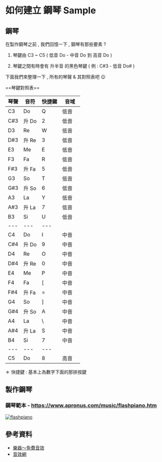 # 如何建立 鋼琴 Sample

## 鋼琴

在製作鋼琴之前 , 我們回憶一下 , 鋼琴有那些要素 ?

1. 琴鍵由 C3 ~ C5 ( 低音 Do - 中音 Do 到 高音 Do )

2. 琴鍵之間有時會有 升半音 的黑色琴鍵 ( 例 : C#3 - 低音 Do# )

下面我們來整理一下 , 所有的琴聲 & 其對照表吧 😉

==琴鍵對照表==

| 琴聲  | 音符  | 快捷鍵  | 音域  |
|---|---|---|---|
| C3  |  Do |  Q | 低音  |
| C#3  | 升 Do |  2 | 低音  |
| D3  |  Re |  W | 低音  |
| D#3  | 升 Re |  3 | 低音  |
| E3  |  Me |  E | 低音  |
| F3  |  Fa |  R | 低音  |
| F#3  | 升 Fa |  5 | 低音  | 
| G3  |  So |  T | 低音  |
| G#3  | 升 So |  6 | 低音  | 
| A3  |  La |  Y | 低音  |
| A#3  | 升 La |  7 | 低音  | 
| B3  |  Si |  U | 低音  |
| ---  | ---  | ---  |
| C4  |  Do |  I | 中音　|
| C#4  | 升 Do |  9 | 中音　|
| D4  |  Re |  O | 中音　|
| D#4  | 升 Re |  0 | 中音　|
| E4  |  Me |  P | 中音　|
| F4  |  Fa |  [ | 中音　|
| F#4  | 升 Fa |  = | 中音　|
| G4  |  So |  ] | 中音　|
| G#4  | 升 So |  A | 中音　|
| A4  |  La |  \ | 中音　|
| A#4  | 升 La |  S | 中音　|
| B4  |  Si |  7 | 中音　|
| ---  | ---  | ---  |
| C5  |  Do |  8 | 高音　|

＊ 快捷鍵 : 基本上為數字下面的那排按鍵

## 製作鋼琴

### 鋼琴範本 - https://www.apronus.com/music/flashpiano.htm

[![flashpiano](https://i.imgur.com/0FbAlBX.png)](https://www.apronus.com/music/flashpiano.htm)


## 參考資料

- [樂器～免費音效](https://taira-komori.jpn.org/instrument01tw.html)
- [音效網](http://tw.yisell.com/search.htm?c=13&b=%E9%8B%BC%E7%90%B4)
